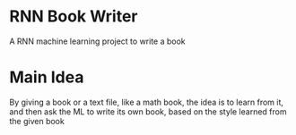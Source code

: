 # RNN Book Writer
A RNN machine learning project to write a book

# Main Idea
By giving a book or a text file, like a math book, the idea is to learn from it, and then ask the ML to write its own book, based on the style learned from the given book
